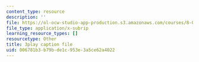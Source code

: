 ```yaml
---
content_type: resource
description: ''
file: https://ol-ocw-studio-app-production.s3.amazonaws.com/courses/8-01sc-classical-mechanics-fall-2016/006781b3b79bde1c953e3a5ce62a4022_xxGA-7soXiw.srt
file_type: application/x-subrip
learning_resource_types: []
resourcetype: Other
title: 3play caption file
uid: 006781b3-b79b-de1c-953e-3a5ce62a4022
---
```

